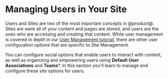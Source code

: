 # Managing Users in Your Site

Users and Sites are two of the most important concepts in @product@. Sites are
were all of your content and pages are stored, and users are the ones who are 
accessing and creating that content. While user management is covered in depth 
in our [User Management tutorial](/discover/portal/-/knowledge_base/7-1/roles-and-permissions),
there are other user configuration options that are specific to Site Management.

You can configure social options that enable users to interact with content, as 
well as organizing and empowering users using **Default User Associations** and 
**Teams***. In this section you'll learn to manage and configure these site 
options for users.
